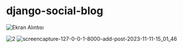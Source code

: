 # django-social-blog


![Ekran Alıntısı](https://github.com/kurtertugrul/django-social-blog/assets/141010070/b152b728-e906-43e7-979b-8ca067973b73)


![2](https://github.com/kurtertugrul/django-social-blog/assets/141010070/5572007d-487b-4b1e-a966-e81d253857d1)
![screencapture-127-0-0-1-8000-add-post-2023-11-11-15_01_46](https://github.com/kurtertugrul/django-social-blog/assets/141010070/25102e9e-b8ed-406f-b41a-dcec4cebe84c)
